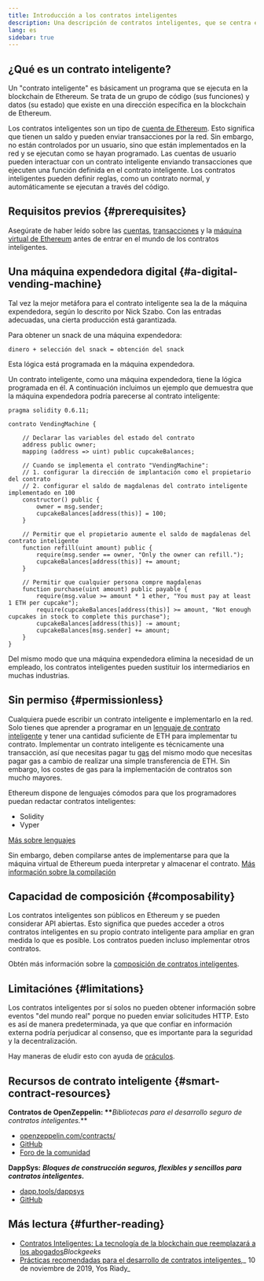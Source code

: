 ```yaml
---
title: Introducción a los contratos inteligentes
description: Una descripción de contratos inteligentes, que se centra en sus características y limitaciones únicas.
lang: es
sidebar: true
---
```


## ¿Qué es un contrato inteligente?

Un "contrato inteligente" es básicament un programa que se ejecuta en la blockchain de Ethereum. Se trata de un grupo de código (sus funciones) y datos (su estado) que existe en una dirección específica en la blockchain de Ethereum.

Los contratos inteligentes son un tipo de [cuenta de Ethereum](/en/developers/docs/accounts/). Esto significa que tienen un saldo y pueden enviar transacciones por la red. Sin embargo, no están controlados por un usuario, sino que están implementados en la red y se ejecutan como se hayan programado. Las cuentas de usuario pueden interactuar con un contrato inteligente enviando transacciones que ejecuten una función definida en el contrato inteligente. Los contratos inteligentes pueden definir reglas, como un contrato normal, y automáticamente se ejecutan a través del código.

## Requisitos previos {#prerequisites}

Asegúrate de haber leído sobre las [cuentas](/developers/docs/accounts/), [transacciones](/developers/docs/transactions/) y la [máquina virtual de Ethereum](/developers/docs/evm/) antes de entrar en el mundo de los contratos inteligentes.

<!-- TODO simpler example... scheduling payments in Ethereum is actually difficult -->
<!-- TODO show an example smart contract, e.g. an implementation of a vending machine -->

## Una máquina expendedora digital {#a-digital-vending-machine}

Tal vez la mejor metáfora para el contrato inteligente sea la de la máquina expendedora, según lo descrito por Nick Szabo. Con las entradas adecuadas, una cierta producción está garantizada.

Para obtener un snack de una máquina expendedora:

```
dinero + selección del snack = obtención del snack
```

Esta lógica está programada en la máquina expendedora.

Un contrato inteligente, como una máquina expendedora, tiene la lógica programada en él. A continuación incluimos un ejemplo que demuestra que la máquina expendedora podría parecerse al contrato inteligente:

```solidity
pragma solidity 0.6.11;

contrato VendingMachine {

    // Declarar las variables del estado del contrato
    address public owner;
    mapping (address => uint) public cupcakeBalances;

    // Cuando se implementa el contrato "VendingMachine":
    // 1. configurar la dirección de implantación como el propietario del contrato
    // 2. configurar el saldo de magdalenas del contrato inteligente implementado en 100
    constructor() public {
        owner = msg.sender;
        cupcakeBalances[address(this)] = 100;
    }

    // Permitir que el propietario aumente el saldo de magdalenas del contrato inteligente
    function refill(uint amount) public {
        require(msg.sender == owner, "Only the owner can refill.");
        cupcakeBalances[address(this)] += amount;
    }

    // Permitir que cualquier persona compre magdalenas
    function purchase(uint amount) public payable {
        require(msg.value >= amount * 1 ether, "You must pay at least 1 ETH per cupcake");
        require(cupcakeBalances[address(this)] >= amount, "Not enough cupcakes in stock to complete this purchase");
        cupcakeBalances[address(this)] -= amount;
        cupcakeBalances[msg.sender] += amount;
    }
}
```

Del mismo modo que una máquina expendedora elimina la necesidad de un empleado, los contratos inteligentes pueden sustituir los intermediarios en muchas industrias.

## Sin permiso {#permissionless}

Cualquiera puede escribir un contrato inteligente e implementarlo en la red. Solo tienes que aprender a programar en un [lenguaje de contrato inteligente](/en/developers/docs/smart-contracts/languages/) y tener una cantidad suficiente de ETH para implementar tu contrato. Implementar un contrato inteligente es técnicamente una transacción, así que necesitas pagar tu [gas](/en/developers/docs/gas/) del mismo modo que necesitas pagar gas a cambio de realizar una simple transferencia de ETH. Sin embargo, los costes de gas para la implementación de contratos son mucho mayores.

Ethereum dispone de lenguajes cómodos para que los programadores puedan redactar contratos inteligentes:

- Solidity
- Vyper

[Más sobre lenguajes](/en/developers/docs/smart-contracts/languages/)

Sin embargo, deben compilarse antes de implementarse para que la máquina virtual de Ethereum pueda interpretar y almacenar el contrato. [Más información sobre la compilación](/en/developers/docs/smart-contracts/compiling/)

## Capacidad de composición {#composability}

Los contratos inteligentes son públicos en Ethereum y se pueden considerar API abiertas. Esto significa que puedes acceder a otros contratos inteligentes en su propio contrato inteligente para ampliar en gran medida lo que es posible. Los contratos pueden incluso implementar otros contratos.

Obtén más información sobre la [composición de contratos inteligentes](/developers/docs/smart-contracts/composability/).

## Limitaciónes {#limitations}

Los contratos inteligentes por sí solos no pueden obtener información sobre eventos "del mundo real" porque no pueden enviar solicitudes HTTP. Esto es así de manera predeterminada, ya que que confiar en información externa podría perjudicar al consenso, que es importante para la seguridad y la decentralización.

Hay maneras de eludir esto con ayuda de [oráculos](/en/developers/docs/oracles/).

## Recursos de contrato inteligente {#smart-contract-resources}

**Contratos de OpenZeppelin: \*\***_Bibliotecas para el desarrollo seguro de contratos inteligentes._\*\*

- [openzeppelin.com/contracts/](https://openzeppelin.com/contracts/)
- [GitHub](https://github.com/OpenZeppelin/openzeppelin-contracts)
- [Foro de la comunidad](https://forum.openzeppelin.com/c/general/16)

**DappSys:** **_Bloques de construcción seguros, flexibles y sencillos para contratos inteligentes._**

- [dapp.tools/dappsys](https://dapp.tools/dappsys/)
- [GitHub](https://github.com/dapphub/dappsys)

## Más lectura {#further-reading}

- [Contratos Inteligentes: La tecnología de la blockchain que reemplazará a los abogados](https://blockgeeks.com/guides/smart-contracts/)_Blockgeeks_
- [Prácticas recomendadas para el desarrollo de contratos inteligentes,](https://yos.io/2019/11/10/smart-contract-development-best-practices/)_ 10 de noviembre de 2019, Yos Riady_
